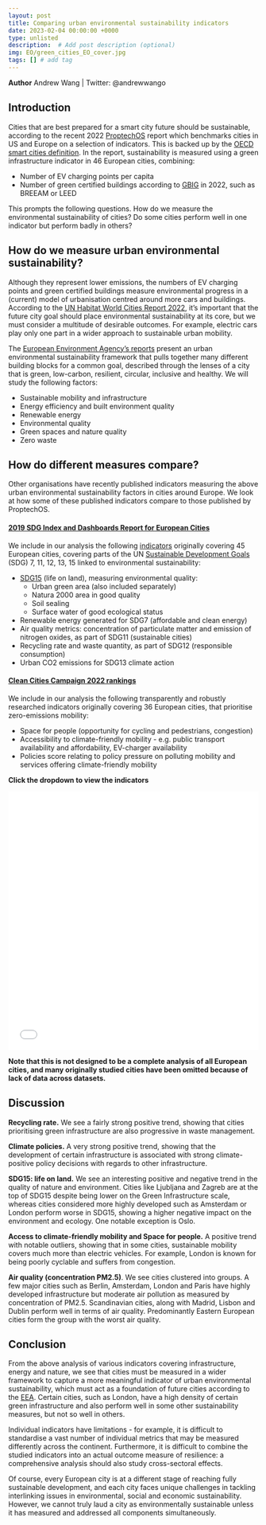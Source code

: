 ```yaml
---
layout: post
title: Comparing urban environmental sustainability indicators
date: 2023-02-04 00:00:00 +0000
type: unlisted
description:  # Add post description (optional)
img: EO/green_cities_EO_cover.jpg
tags: [] # add tag
---
```


**Author** Andrew Wang | Twitter: @andrewwango

## Introduction

Cities that are best prepared for a smart city future should be sustainable, according to the recent 2022 [ProptechOS](https://proptechos.com/smart-city-index/) report which benchmarks cities in US and Europe on a selection of indicators. This is backed up by the [OECD smart cities definition](https://www.oecd.org/cfe/cities/Smart-cities-measurement-framework-scoping.pdf). In the report, sustainability is measured using a green infrastructure indicator in 46 European cities, combining: 

- Number of EV charging points per capita
- Number of green certified buildings according to [GBIG](https://www.gbig.org/) in 2022, such as BREEAM or LEED

This prompts the following questions. How do we measure the environmental sustainability of cities? Do some cities perform well in one indicator but perform badly in others?

## How do we measure urban environmental sustainability?

Although they represent lower emissions, the numbers of EV charging points and green certified buildings measure environmental progress in a (current) model of urbanisation centred around more cars and buildings. According to the [UN Habitat World Cities Report 2022](https://unhabitat.org/sites/default/files/2022/06/wcr_2022.pdf), it’s important that the future city goal should place environmental sustainability at its core, but we must consider a multitude of desirable outcomes. For example, electric cars play only one part in a wider approach to sustainable urban mobility.

The [European Environment Agency’s reports](https://www.eea.europa.eu/themes/sustainability-transitions/urban-environment) present an urban environmental sustainability framework that pulls together many different building blocks for a common goal, described through the lenses of a city that is green, low-carbon, resilient, circular, inclusive and healthy. We will study the following factors:

- Sustainable mobility and infrastructure
- Energy efficiency and built environment quality
- Renewable energy
- Environmental quality
- Green spaces and nature quality
- Zero waste

## How do different measures compare?
Other organisations have recently published indicators measuring the above urban environmental sustainability factors in cities around Europe. We look at how some of these published indicators compare to those published by ProptechOS.

#### [2019 SDG Index and Dashboards Report for European Cities](https://euro-cities.sdgindex.org/)

We include in our analysis the following [indicators](https://s3.amazonaws.com/sustainabledevelopment.report/2019/2019_sdg_index_euro_cities.pdf) originally covering 45 European cities, covering parts of the UN [Sustainable Development Goals](https://sdgs.un.org/goals) (SDG) 7, 11, 12, 13, 15 linked to environmental sustainability:

- [SDG15](https://www.globalgoals.org/goals/15-life-on-land/) (life on land), measuring environmental quality:
  - Urban green area (also included separately)
  - Natura 2000 area in good quality
  - Soil sealing
  - Surface water of good ecological status
- Renewable energy generated for SDG7 (affordable and clean energy)
- Air quality metrics: concentration of particulate matter and emission of nitrogen oxides, as part of SDG11 (sustainable cities)
- Recycling rate and waste quantity, as part of SDG12 (responsible consumption)
- Urban CO2 emissions for SDG13 climate action

#### [Clean Cities Campaign 2022 rankings](https://cleancitiescampaign.org/ranking-2022-edition/)

We include in our analysis the following transparently and robustly researched indicators originally covering 36 European cities, that prioritise zero-emissions mobility:

- Space for people (opportunity for cycling and pedestrians, congestion)
- Accessibility to climate-friendly mobility - e.g. public transport availability and affordability, EV-charger availability
- Policies score relating to policy pressure on polluting mobility and services offering climate-friendly mobility

**Click the dropdown to view the indicators**

<iframe
  src="{{site.baseurl}}/assets/html/green_cities.html"
  style="width:100%; height:520px; border:0"
></iframe>

__Note that this is not designed to be a complete analysis of all European cities, and many originally studied cities have been omitted because of lack of data across datasets.__


## Discussion

**Recycling rate.** We see a fairly strong positive trend, showing that cities prioritising green infrastructure are also progressive in waste management.

**Climate policies.** A very strong positive trend, showing that the development of certain infrastructure is associated with strong climate-positive policy decisions with regards to other infrastructure.

**SDG15: life on land.** We see an interesting positive and negative trend in the quality of nature and environment. Cities like Ljubljana and Zagreb are at the top of SDG15 despite being lower on the Green Infrastructure scale, whereas cities considered more highly developed such as Amsterdam or London perform worse in SDG15, showing a higher negative impact on the environment and ecology. One notable exception is Oslo.

**Access to climate-friendly mobility and Space for people.** A positive trend with notable outliers, showing that in some cities, sustainable mobility covers much more than electric vehicles. For example, London is known for being poorly cyclable and suffers from congestion.

**Air quality (concentration PM2.5)**. We see cities clustered into groups. A few major cities such as Berlin, Amsterdam, London and Paris have highly developed infrastructure but moderate air pollution as measured by concentration of PM2.5. Scandinavian cities, along with Madrid, Lisbon and Dublin perform well in terms of air quality. Predominantly Eastern European cities form the group with the worst air quality.

## Conclusion

From the above analysis of various indicators covering infrastructure, energy and nature, we see that cities must be measured in a wider framework to capture a more meaningful indicator of urban environmental sustainability, which must act as a foundation of future cities according to the [EEA](https://www.eea.europa.eu/themes/sustainability-transitions/urban-environment). Certain cities, such as London, have a high density of certain green infrastructure and also perform well in some other sustainability measures, but not so well in others.

Individual indicators have limitations - for example, it is difficult to standardise a vast number of individual metrics that may be measured differently across the continent. Furthermore, it is difficult to combine the studied indicators into an actual outcome measure of resilience: a comprehensive analysis should also study cross-sectoral effects.

Of course, every European city is at a different stage of reaching fully sustainable development, and each city faces unique challenges in tackling interlinking issues in environmental, social and economic sustainability. However, we cannot truly laud a city as environmentally sustainable unless it has measured and addressed all components simultaneously.